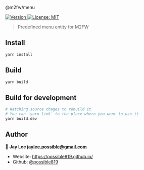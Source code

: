 <h>@m2fw/menu</h1>
<p>
  <a href="https://www.npmjs.com/package/@m2fw/menu" target="_blank">
    <img alt="Version" src="https://img.shields.io/npm/v/@m2fw/menu.svg">
  </a>
  <a href="#" target="_blank">
    <img alt="License: MIT" src="https://img.shields.io/badge/License-MIT-yellow.svg" />
  </a>
</p>

> Predefined menu entity for M2FW

## Install

```sh
yarn install
```

## Build

```sh
yarn build
```

## Build for development

```sh
# Watching source chages to rebuild it
# You can `yarn link` to the place where you want to use it
yarn build:dev
```

## Author

👤 **Jay Lee <jaylee.possible@gmail.com>**
* Website: https://possible819.github.io/
* Github: [@possible819](https://github.com/possible819)
